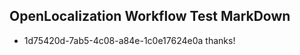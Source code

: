 ## OpenLocalization Workflow Test MarkDown
* 1d75420d-7ab5-4c08-a84e-1c0e17624e0a thanks!

<!--HONumber=Aug16_HO4-->


